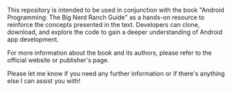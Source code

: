 This repository is intended to be used in conjunction with the book "Android Programming: 
The Big Nerd Ranch Guide" as a hands-on resource to reinforce the concepts presented in the text. 
Developers can clone, download, and explore the code to gain a deeper understanding of Android app development.

For more information about the book and its authors, please refer to the official website or publisher's page.

Please let me know if you need any further information or if there's anything else I can assist you with!
